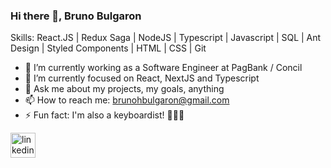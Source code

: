 ### Hi there 👋, Bruno Bulgaron

Skills: React.JS | Redux Saga | NodeJS | Typescript | Javascript | SQL | Ant Design | Styled Components | HTML | CSS | Git

- 🔭 I’m currently working as a Software Engineer at PagBank / Concil
- 🌱 I’m currently focused on React, NextJS and Typescript
- 💬 Ask me about my projects, my goals, anything
- 📫 How to reach me: brunohbulgaron@gmail.com 
- ⚡ Fun fact: I'm also a keyboardist! 🎹🤘🏻 


[<img src='https://cdn.jsdelivr.net/npm/simple-icons@3.0.1/icons/linkedin.svg' alt='linkedin' height='40'>](https://www.linkedin.com/in/brunobulgaron/)
